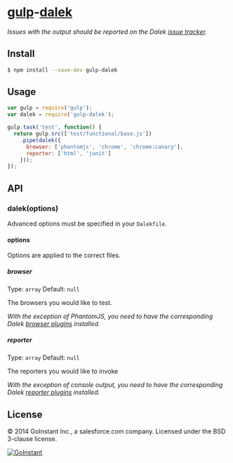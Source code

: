 # [gulp](http://gulpjs.com)-[dalek](http://dalekjs.com/)

*Issues with the output should be reported on the Dalek [issue tracker](https://github.com/dalekjs/dalek/issues).*


## Install

```bash
$ npm install --save-dev gulp-dalek
```


## Usage

```js
var gulp = require('gulp');
var dalek = require('gulp-dalek');

gulp.task('test', function() {
  return gulp.src(['test/functional/base.js'])
    .pipe(dalek({
      browser: ['phantomjs', 'chrome', 'chrome:canary'],
      reporter: ['html', 'junit']
    }));
});

```

## API

### dalek(options)

Advanced options must be specified in your `Dalekfile`.

#### options

Options are applied to the correct files.

##### browser

Type: `array`
Default: `null`

The browsers you would like to test.

*With the exception of PhantomJS, you need to have the corresponding Dalek [browser plugins](https://github.com/dalekjs?query=dalek-browser) installed.*

##### reporter

Type: `array`
Default: `null`

The reporters you would like to invoke

*With the exception of console output, you need to have the corresponding Dalek [reporter plugins](https://github.com/dalekjs?query=dalek-reporter) installed.*

## License
&copy; 2014 GoInstant Inc., a salesforce.com company. Licensed under the BSD 3-clause license.

[![GoInstant](http://goinstant.com/static/img/logo.png)](http://goinstant.com)
